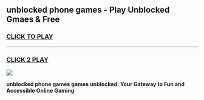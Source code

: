 
## unblocked phone games - Play Unblocked Gmaes & Free
<h3>
<a href="https://premium.freeplayer.one?title=unblocked_phone_games&ref=19F">CLICK TO PLAY</a></h3>
<hr>

<h3>
<a href="https://premium.freeplayer.one?title=unblocked_phone_games&ref=19F">CLICK 2 PLAY</a>
  
</h3>

<a href="https://premium.freeplayer.one?title=unblocked_phone_games&ref=19F/"><img src="https://clearcache.store/games.png"></a>


**unblocked phone games games unblocked: Your Gateway to Fun and Accessible Online Gaming**
